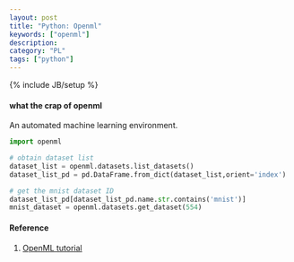 ```yaml
---
layout: post
title: "Python: Openml"
keywords: ["openml"]
description: 
category: "PL"
tags: ["python"]
---
```

{% include JB/setup %}

#### what the crap of openml

An automated machine learning environment.

```python
import openml

# obtain dataset list
dataset_list = openml.datasets.list_datasets()
dataset_list_pd = pd.DataFrame.from_dict(dataset_list,orient='index')

# get the mnist dataset ID
dataset_list_pd[dataset_list_pd.name.str.contains('mnist')]
mnist_dataset = openml.datasets.get_dataset(554)
```


#### Reference
1. [OpenML tutorial](https://openml.github.io/OpenML/Python-examples/)


